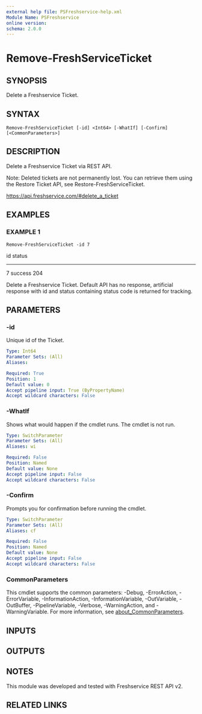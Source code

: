 ```yaml
---
external help file: PSFreshservice-help.xml
Module Name: PSFreshservice
online version:
schema: 2.0.0
---
```


# Remove-FreshServiceTicket

## SYNOPSIS
Delete a Freshservice Ticket.

## SYNTAX

```
Remove-FreshServiceTicket [-id] <Int64> [-WhatIf] [-Confirm] [<CommonParameters>]
```

## DESCRIPTION
Delete a Freshservice Ticket via REST API.

Note: Deleted tickets are not permanently lost.
You can retrieve them using the Restore Ticket API, see Restore-FreshServiceTicket.

https://api.freshservice.com/#delete_a_ticket

## EXAMPLES

### EXAMPLE 1
```
Remove-FreshServiceTicket -id 7
```

id status
-- ------
7 success 204

Delete a Freshservice Ticket.
Default API has no response, artificial response with id and
status containing status code is returned for tracking.

## PARAMETERS

### -id
Unique id of the Ticket.

```yaml
Type: Int64
Parameter Sets: (All)
Aliases:

Required: True
Position: 1
Default value: 0
Accept pipeline input: True (ByPropertyName)
Accept wildcard characters: False
```

### -WhatIf
Shows what would happen if the cmdlet runs.
The cmdlet is not run.

```yaml
Type: SwitchParameter
Parameter Sets: (All)
Aliases: wi

Required: False
Position: Named
Default value: None
Accept pipeline input: False
Accept wildcard characters: False
```

### -Confirm
Prompts you for confirmation before running the cmdlet.

```yaml
Type: SwitchParameter
Parameter Sets: (All)
Aliases: cf

Required: False
Position: Named
Default value: None
Accept pipeline input: False
Accept wildcard characters: False
```

### CommonParameters
This cmdlet supports the common parameters: -Debug, -ErrorAction, -ErrorVariable, -InformationAction, -InformationVariable, -OutVariable, -OutBuffer, -PipelineVariable, -Verbose, -WarningAction, and -WarningVariable. For more information, see [about_CommonParameters](http://go.microsoft.com/fwlink/?LinkID=113216).

## INPUTS

## OUTPUTS

## NOTES
This module was developed and tested with Freshservice REST API v2.

## RELATED LINKS
